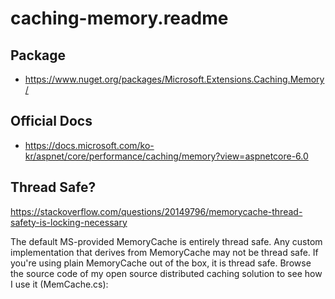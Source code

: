 # caching-memory.readme

## Package 
* https://www.nuget.org/packages/Microsoft.Extensions.Caching.Memory/


## Official Docs
* https://docs.microsoft.com/ko-kr/aspnet/core/performance/caching/memory?view=aspnetcore-6.0

## Thread Safe?

https://stackoverflow.com/questions/20149796/memorycache-thread-safety-is-locking-necessary

The default MS-provided MemoryCache is entirely thread safe.
Any custom implementation that derives from MemoryCache may not be thread safe.
If you're using plain MemoryCache out of the box, it is thread safe. 
Browse the source code of my open source distributed caching solution to see how I use it (MemCache.cs):